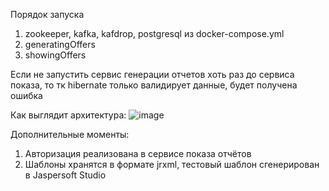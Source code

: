 Порядок запуска
1) zookeeper, kafka, kafdrop, postgresql из docker-compose.yml
2) generatingOffers
3) showingOffers

Если не запустить сервис генерации отчетов хоть раз до сервиса показа, то тк hibernate только валидирует данные, будет получена ошибка

Как выглядит архитектура:
![image](https://github.com/Zertalian1/OffersService/assets/91644941/96f1c9ef-8acb-4544-b26a-45ec407c0f3c)

Дополнительные моменты:
1) Авторизация реализована в сервисе показа отчётов
2) Шаблоны хранятся в формате jrxml, тестовый шаблон сгенерирован в Jaspersoft Studio
